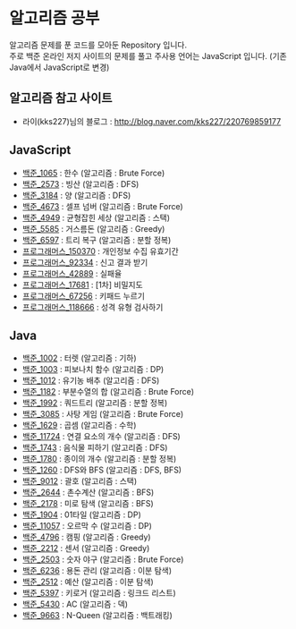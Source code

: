 # 알고리즘 공부
알고리즘 문제를 푼 코드를 모아둔 Repository 입니다.  
주로 백준 온라인 저지 사이트의 문제를 풀고 주사용 언어는 JavaScript 입니다. (기존 Java에서 JavaScript로 변경)
  
## 알고리즘 참고 사이트
* 라이(kks227)님의 블로그 : <http://blog.naver.com/kks227/220769859177>
  
## JavaScript
* [백준_1065](https://github.com/yurak-choi/algorithm/blob/master/javascript/BOJ1065.js) : 한수 (알고리즘 : Brute Force)
* [백준_2573](https://github.com/yurak-choi/algorithm/blob/master/javascript/BOJ2573.js) : 빙산 (알고리즘 : DFS)
* [백준_3184](https://github.com/yurak-choi/algorithm/blob/master/javascript/BOJ3184.js) : 양 (알고리즘 : DFS)
* [백준_4673](https://github.com/yurak-choi/algorithm/blob/master/javascript/BOJ4673.js) : 셀프 넘버 (알고리즘 : Brute Force)
* [백준_4949](https://github.com/yurak-choi/algorithm/blob/master/javascript/BOJ4949.js) : 균형잡힌 세상 (알고리즘 : 스택)
* [백준_5585](https://github.com/yurak-choi/algorithm/blob/master/javascript/BOJ5585.js) : 거스름돈 (알고리즘 : Greedy)
* [백준_6597](https://github.com/yurak-choi/algorithm/blob/master/javascript/BOJ6597.js) : 트리 복구 (알고리즘 : 분할 정복)
* [프로그래머스_150370](https://github.com/yurak-choi/algorithm/blob/master/javascript/P150370.js) : 개인정보 수집 유효기간
* [프로그래머스_92334](https://github.com/yurak-choi/algorithm/blob/master/javascript/P92334.js) : 신고 결과 받기
* [프로그래머스_42889](https://github.com/yurak-choi/algorithm/blob/master/javascript/P42889.js) : 실패율
* [프로그래머스_17681](https://github.com/yurak-choi/algorithm/blob/master/javascript/P17681.js) : [1차] 비밀지도
* [프로그래머스_67256](https://github.com/yurak-choi/algorithm/blob/master/javascript/P67256.js) : 키패드 누르기
* [프로그래머스_118666](https://github.com/yurak-choi/algorithm/blob/master/javascript/P118666.js) : 성격 유형 검사하기

  
## Java
* [백준_1002](https://github.com/yurak-choi/algorithm/blob/master/java/BOJ1002.java) : 터렛 (알고리즘 : 기하)
* [백준_1003](https://github.com/yurak-choi/algorithm/blob/master/java/BOJ1003.java) : 피보나치 함수 (알고리즘 : DP)
* [백준_1012](https://github.com/yurak-choi/algorithm/blob/master/java/BOJ1012.java) : 유기농 배추 (알고리즘 : DFS)
* [백준_1182](https://github.com/yurak-choi/algorithm/blob/master/java/BOJ1182.java) : 부분수열의 합 (알고리즘 : Brute Force)
* [백준_1992](https://github.com/yurak-choi/algorithm/blob/master/java/BOJ1992.java) : 쿼드트리 (알고리즘 : 분할 정복)
* [백준_3085](https://github.com/yurak-choi/algorithm/blob/master/java/BOJ3085.java) : 사탕 게임 (알고리즘 : Brute Force)
* [백준_1629](https://github.com/yurak-choi/algorithm/blob/master/java/BOJ1629.java) : 곱셈 (알고리즘 : 수학)
* [백준_11724](https://github.com/yurak-choi/algorithm/blob/master/java/BOJ11724.java) : 연결 요소의 개수 (알고리즘 : DFS)
* [백준_1743](https://github.com/yurak-choi/algorithm/blob/master/java/BOJ1743.java) : 음식물 피하기 (알고리즘 : DFS)
* [백준_1780](https://github.com/yurak-choi/algorithm/blob/master/java/BOJ1780.java) : 종이의 개수 (알고리즘 : 분할 정복)
* [백준_1260](https://github.com/yurak-choi/algorithm/blob/master/java/BOJ1260.java) : DFS와 BFS (알고리즘 : DFS, BFS)
* [백준_9012](https://github.com/yurak-choi/algorithm/blob/master/java/BOJ9012.java) : 괄호 (알고리즘 : 스택)
* [백준_2644](https://github.com/yurak-choi/algorithm/blob/master/java/BOJ2644.java) : 촌수계산 (알고리즘 : BFS)
* [백준_2178](https://github.com/yurak-choi/algorithm/blob/master/java/BOJ2178.java) : 미로 탐색 (알고리즘 : BFS)
* [백준_1904](https://github.com/yurak-choi/algorithm/blob/master/java/BOJ1904.java) : 01타일 (알고리즘 : DP)
* [백준_11057](https://github.com/yurak-choi/algorithm/blob/master/java/BOJ11057.java) : 오르막 수 (알고리즘 : DP)
* [백준_4796](https://github.com/yurak-choi/algorithm/blob/master/java/BOJ4796.java) : 캠핑 (알고리즘 : Greedy)
* [백준_2212](https://github.com/yurak-choi/algorithm/blob/master/java/BOJ2212.java) : 센서 (알고리즘 : Greedy)
* [백준_2503](https://github.com/yurak-choi/algorithm/blob/master/java/BOJ2503.java) : 숫자 야구 (알고리즘 : Brute Force)
* [백준_6236](https://github.com/yurak-choi/algorithm/blob/master/java/BOJ6236.java) : 용돈 관리 (알고리즘 : 이분 탐색)
* [백준_2512](https://github.com/yurak-choi/algorithm/blob/master/java/BOJ2512.java) : 예산 (알고리즘 : 이분 탐색)
* [백준_5397](https://github.com/yurak-choi/algorithm/blob/master/java/BOJ5397.java) : 키로거 (알고리즘 : 링크드 리스트)
* [백준_5430](https://github.com/yurak-choi/algorithm/blob/master/java/BOJ5430.java) : AC (알고리즘 : 덱)
* [백준_9663](https://github.com/yurak-choi/algorithm/blob/master/java/BOJ9663.java) : N-Queen (알고리즘 : 백트래킹)
